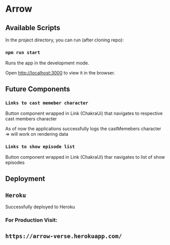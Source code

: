 # Arrow

## Available Scripts

In the project directory, you can run (after cloning repo):

### `npm run start`

Runs the app in the development mode.

Open [http://localhost:3000](http://localhost:3000) to view it in the browser.

## Future Components

### `Links to cast memeber character`

Button component wrapped in Link (ChakraUi) that navigates to respective cast members character

As of now the applications successfully logs the castMemebers character => will work on rendering data

### `Links to show episode list`

Button component wrapped in Link (ChakraUi) thar navigates to list of show episodes

## Deployment

## `Heroku`

Successfully deployed to Heroku

### For Production Visit:

## `https://arrow-verse.herokuapp.com/`
